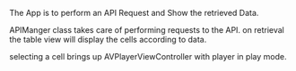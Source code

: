 The App is to perform an API Request and Show the retrieved Data.

APIManger class takes care of performing requests to the API. on retrieval the table view will display the cells according to data.

selecting a cell brings up AVPlayerViewController with player in play mode.

